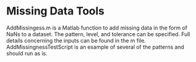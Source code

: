 # Missing Data Tools

AddMissingess.m is a Matlab function to add missing data in the form of NaNs to a dataset. The pattern, level, and tolerance can be specified. Full details concerning the inputs can be found in the m file. AddMissingnessTestScript is an example of several of the patterns and should run as is. 
